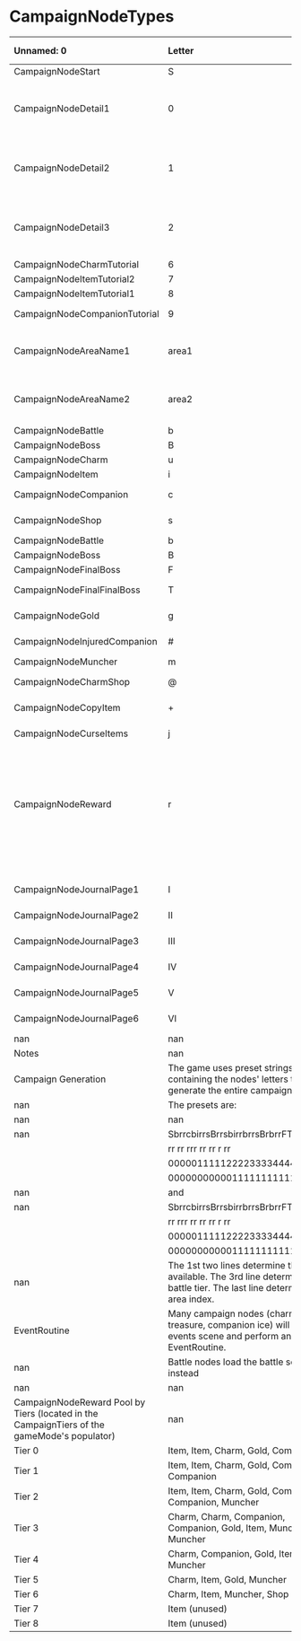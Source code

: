 # CampaignNodeTypes

| Unnamed: 0                                                                                  | Letter                                                                                                                           | Zone Name (on Hover)   | Notes                                                                                                          |
|:--------------------------------------------------------------------------------------------|:---------------------------------------------------------------------------------------------------------------------------------|:-----------------------|:---------------------------------------------------------------------------------------------------------------|
| CampaignNodeStart                                                                           | S                                                                                                                                | Snowdwell              | nan                                                                                                            |
| CampaignNodeDetail1                                                                         | 0                                                                                                                                | nan                    | Randomly generated environment sprites for Area 1                                                              |
| CampaignNodeDetail2                                                                         | 1                                                                                                                                | nan                    | Randomly generated environment sprites for Area 2                                                              |
| CampaignNodeDetail3                                                                         | 2                                                                                                                                | nan                    | Randomly generated environment sprites for Area 3                                                              |
| CampaignNodeCharmTutorial                                                                   | 6                                                                                                                                | Charm                  | nan                                                                                                            |
| CampaignNodeItemTutorial2                                                                   | 7                                                                                                                                | Item                   | nan                                                                                                            |
| CampaignNodeItemTutorial1                                                                   | 8                                                                                                                                | Item                   | nan                                                                                                            |
| CampaignNodeCompanionTutorial                                                               | 9                                                                                                                                | Frozen Travellers      | nan                                                                                                            |
| CampaignNodeAreaName1                                                                       | area1                                                                                                                            | Area 2 (Ice Caves)     | "Now entering Ice Caves" nametag                                                                               |
| CampaignNodeAreaName2                                                                       | area2                                                                                                                            | Area 3 (Frostlands)    | "Now entering Frostlands" nametag                                                                              |
| CampaignNodeBattle                                                                          | b                                                                                                                                | Battle                 | nan                                                                                                            |
| CampaignNodeBoss                                                                            | B                                                                                                                                | Boss!                  | nan                                                                                                            |
| CampaignNodeCharm                                                                           | u                                                                                                                                | Charm                  | nan                                                                                                            |
| CampaignNodeItem                                                                            | i                                                                                                                                | Item                   | nan                                                                                                            |
| CampaignNodeCompanion                                                                       | c                                                                                                                                | Frozen Travellers      | nan                                                                                                            |
| CampaignNodeShop                                                                            | s                                                                                                                                | The Woolly Snail       | nan                                                                                                            |
| CampaignNodeBattle                                                                          | b                                                                                                                                | Battle                 | nan                                                                                                            |
| CampaignNodeBoss                                                                            | B                                                                                                                                | Boss!                  | nan                                                                                                            |
| CampaignNodeFinalBoss                                                                       | F                                                                                                                                | Final Boss!            | nan                                                                                                            |
| CampaignNodeFinalFinalBoss                                                                  | T                                                                                                                                | Final Final Boss!      | nan                                                                                                            |
| CampaignNodeGold                                                                            | g                                                                                                                                | Blingsnail Cave        | nan                                                                                                            |
| CampaignNodeInjuredCompanion                                                                | #                                                                                                                                | Injured Companion      | nan                                                                                                            |
| CampaignNodeMuncher                                                                         | m                                                                                                                                | Muncher                | nan                                                                                                            |
| CampaignNodeCharmShop                                                                       | @                                                                                                                                | Charm Shop             | nan                                                                                                            |
| CampaignNodeCopyItem                                                                        | +                                                                                                                                | Shade Sculptor         | nan                                                                                                            |
| CampaignNodeCurseItems                                                                      | j                                                                                                                                | Gnome Traveller        | nan                                                                                                            |
| CampaignNodeReward                                                                          | r                                                                                                                                | Reward                 | Placeholder in the preset. Signals the game to pull from a pool of possible node types for this specific tier  |
|                                                                                             |                                                                                                                                  |                        | (see below)                                                                                                    |
| CampaignNodeJournalPage1                                                                    | Ⅰ                                                                                                                                | Journal Page           | nan                                                                                                            |
| CampaignNodeJournalPage2                                                                    | Ⅱ                                                                                                                                | Journal Page           | nan                                                                                                            |
| CampaignNodeJournalPage3                                                                    | Ⅲ                                                                                                                                | Journal Page           | nan                                                                                                            |
| CampaignNodeJournalPage4                                                                    | Ⅳ                                                                                                                                | Journal Page           | nan                                                                                                            |
| CampaignNodeJournalPage5                                                                    | Ⅴ                                                                                                                                | Journal Page           | nan                                                                                                            |
| CampaignNodeJournalPage6                                                                    | Ⅵ                                                                                                                                | Journal Page           | nan                                                                                                            |
| nan                                                                                         | nan                                                                                                                              | nan                    | nan                                                                                                            |
| Notes                                                                                       | nan                                                                                                                              | nan                    | nan                                                                                                            |
| Campaign Generation                                                                         | The game uses preset strings containing the nodes' letters to generate the entire campaign                                       | nan                    | nan                                                                                                            |
| nan                                                                                         | The presets are:                                                                                                                 | nan                    | nan                                                                                                            |
| nan                                                                                         | nan                                                                                                                              | nan                    | nan                                                                                                            |
| nan                                                                                         | SbrrcbirrsBrrsbirrbrrsBrbrrFT                                                                                                    | nan                    | nan                                                                                                            |
|                                                                                             |   rr   rr  rrr  rr rr  r rr                                                                                                      |                        |                                                                                                                |
|                                                                                             | 00000111112222333344445566678                                                                                                    |                        |                                                                                                                |
|                                                                                             | 00000000000111111111111222222                                                                                                    |                        |                                                                                                                |
| nan                                                                                         | and                                                                                                                              | nan                    | nan                                                                                                            |
| nan                                                                                         | SbrrcbirrsBrrsbirrbrrsBrbrrFT                                                                                                    | nan                    | nan                                                                                                            |
|                                                                                             |   rr   rrr rr   rr rr  r rr                                                                                                      |                        |                                                                                                                |
|                                                                                             | 00000111112222333344445566678                                                                                                    |                        |                                                                                                                |
|                                                                                             | 00000000000111111111111222222                                                                                                    |                        |                                                                                                                |
| nan                                                                                         | The 1st two lines determine the paths available. The 3rd line determine the battle tier. The last line determine the area index. | nan                    | nan                                                                                                            |
| EventRoutine                                                                                | Many campaign nodes (charms, shops, treasure, companion ice) will load in the events scene and perform an EventRoutine.          | nan                    | nan                                                                                                            |
| nan                                                                                         | Battle nodes load the battle scene instead                                                                                       | nan                    | nan                                                                                                            |
| nan                                                                                         | nan                                                                                                                              | nan                    | nan                                                                                                            |
| CampaignNodeReward Pool by Tiers (located in the CampaignTiers of the gameMode's populator) | nan                                                                                                                              | nan                    | nan                                                                                                            |
| Tier 0                                                                                      | Item, Item, Charm, Gold, Companion                                                                                               | nan                    | nan                                                                                                            |
| Tier 1                                                                                      | Item, Item, Charm, Gold, Companion, Companion                                                                                    | nan                    | nan                                                                                                            |
| Tier 2                                                                                      | Item, Item, Charm, Gold, Companion, Companion, Muncher                                                                           | nan                    | nan                                                                                                            |
| Tier 3                                                                                      | Charm, Charm, Companion, Companion, Gold, Item, Muncher, Muncher                                                                 | nan                    | nan                                                                                                            |
| Tier 4                                                                                      | Charm, Companion, Gold, Item, Muncher                                                                                            | nan                    | nan                                                                                                            |
| Tier 5                                                                                      | Charm, Item, Gold, Muncher                                                                                                       | nan                    | nan                                                                                                            |
| Tier 6                                                                                      | Charm, Item, Muncher, Shop                                                                                                       | nan                    | nan                                                                                                            |
| Tier 7                                                                                      | Item (unused)                                                                                                                    | nan                    | nan                                                                                                            |
| Tier 8                                                                                      | Item (unused)                                                                                                                    | nan                    | nan                                                                                                            |